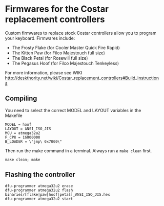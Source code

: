 # Firmwares for the Costar replacement controllers

Custom firmwares to replace stock Costar controllers allow
you to program your keyboard. Firmwares include:

* The Frosty Flake (for Cooler Master Quick Fire Rapid)
* The Kitten Paw (for Filco Majestouch full size)
* The Black Petal (for Rosewill full size)
* The Pegasus Hoof (for Filco Majestouch Tenkeyless)

For more information, please see WIKI http://deskthority.net/wiki/Costar_replacement_controllers#Build_Instructions

## Compiling

You need to select the correct MODEL and LAYOUT variables in the Makefile

```
MODEL = hoof
LAYOUT = ANSI_ISO_JIS
MCU = atmega32u2
F_CPU = 16000000
B_LOADER = \"jmp\ 0x7000\"
```

Then run the make command in a terminal. Always run a `make clean` first.

```
make clean; make
```

## Flashing the controller

```
dfu-programmer atmega32u2 erase
dfu-programmer atmega32u2 flash binaries/[flake|paw|hoof|petal]_ANSI_ISO_JIS.hex
dfu-programmer atmega32u2 start
```


